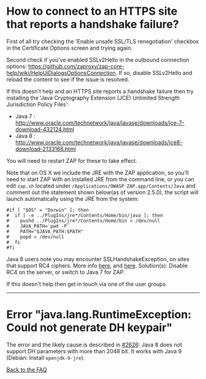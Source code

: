 # How to connect to an HTTPS site that reports a handshake failure?

First of all try checking the 'Enable unsafe SSL/TLS renegotiation' checkbox in the Certificate Options screen and trying again.

Second check if you've enabled SSLv2Hello in the outbound connection options: https://github.com/zaproxy/zap-core-help/wiki/HelpUiDialogsOptionsConnection. If so, disable SSLv2Hello and reload the content to see if the issue is resolved.

If this doesn't help and an HTTPS site reports a handshake failure then try installing the 'Java Cryptography Extension (JCE) Unlimited Strength Jurisdiction Policy Files':

* Java 7 : http://www.oracle.com/technetwork/java/javase/downloads/jce-7-download-432124.html
* Java 8 : http://www.oracle.com/technetwork/java/javase/downloads/jce8-download-2133166.html

You will need to restart ZAP for these to take effect.

Note that on OS X we include the JRE with the ZAP application, so you'll need to start ZAP with an installed JRE from the command line, or you can edit `zap.sh` located under `/Applications/OWASP ZAP.app/Contents/Java` and comment out the statement shown below(as of version 2.5.0), the script will launch automatically using the JRE from the system:

```
#if [ "$OS" = "Darwin" ]; then
#  if [ -e ../PlugIns/jre*/Contents/Home/bin/java ]; then
#    pushd ../PlugIns/jre*/Contents/Home/bin > /dev/null
#    JAVA_PATH=`pwd -P`
#    PATH="$JAVA_PATH:$PATH"
#    popd > /dev/null
#  fi
#fi
```

Java 8 users note you may encounter SSLHandshakeException, on sites that support RC4 ciphers. More info [here](https://github.com/zaproxy/zaproxy/issues/1892#issuecomment-139906996), and [here](http://stackoverflow.com/questions/32009083/javax-net-ssl-sslhandshakeexception-handshake-failure-when-using-jmeter-with-ss). Solution(s): Disable RC4 on the server, or switch to Java 7 for ZAP.

If this doesn't help then get in touch via one of the user groups.


---

# Error "java.lang.RuntimeException: Could not generate DH keypair"

The error and the likely cause is described in [#2626](https://github.com/zaproxy/zaproxy/issues/2626): Java 8 does not support DH parameters with more than 2048 bit. It works with Java 9 (Debian: Install `openjdk-9-jre`).

[Back to the FAQ](FAQtoplevel)